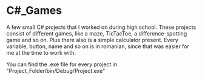 # C#_Games
A few small C# projects that I worked on during high school. These projects consist of different games, like a maze, TicTacToe, a difference-spotting game and so on. Plus there also is a simple calculator present.
Every variable, button, name and so on is in romanian, since that was easier for me at the time to work with.

You can find the .exe file for every project in "Project_Folder/bin/Debug/Project.exe"

